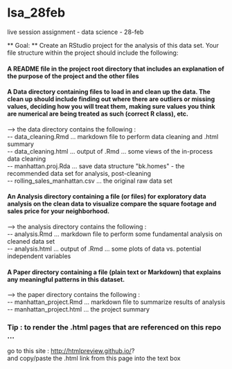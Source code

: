 # lsa_28feb
live session assignment - data science - 28-feb

** Goal: **  Create an RStudio project for the analysis of this data set. Your file structure within the project should include the following:

#### A README file in the project root directory that includes an explanation of the purpose of the project and the other files  

#### A Data directory containing files to load in and clean up the data. The clean up should include finding out where there are outliers or missing values, deciding how you will treat them, making sure values you think are numerical are being treated as such (correct R class), etc.  

--> the data directory contains the following :  
    -- data_cleaning.Rmd ... markdown file to perform data cleaning and .html summary  
    -- data_cleaning.html ... output of .Rmd ... some views of the in-process data cleaning  
    -- manhattan.proj.Rda ... save data structure "bk.homes" - the recommended data set for analysis, post-cleaning  
    -- rolling_sales_manhattan.csv ... the original raw data set

#### An Analysis directory containing a file (or files) for exploratory data analysis on the clean data to visualize compare the square footage and sales price for your neighborhood.  

--> the analysis directory contains the following :  
    -- analysis.Rmd ... markdown file to perform some fundamental analysis on cleaned data set  
    -- analysis.html ... output of .Rmd ... some plots of data vs. potential independent variables    

#### A Paper directory containing a file (plain text or Markdown) that explains any meaningful patterns in this dataset.  

--> the paper directory contains the following :  
    -- manhattan_project.Rmd ... markdown file to summarize results of analysis     
    -- manhattan_project.html ... the project summary  
    
    
### Tip : to render the .html pages that are referenced on this repo ...  
go to this site : http://htmlpreview.github.io/?  
and copy/paste the .html link from this page into the text box  


